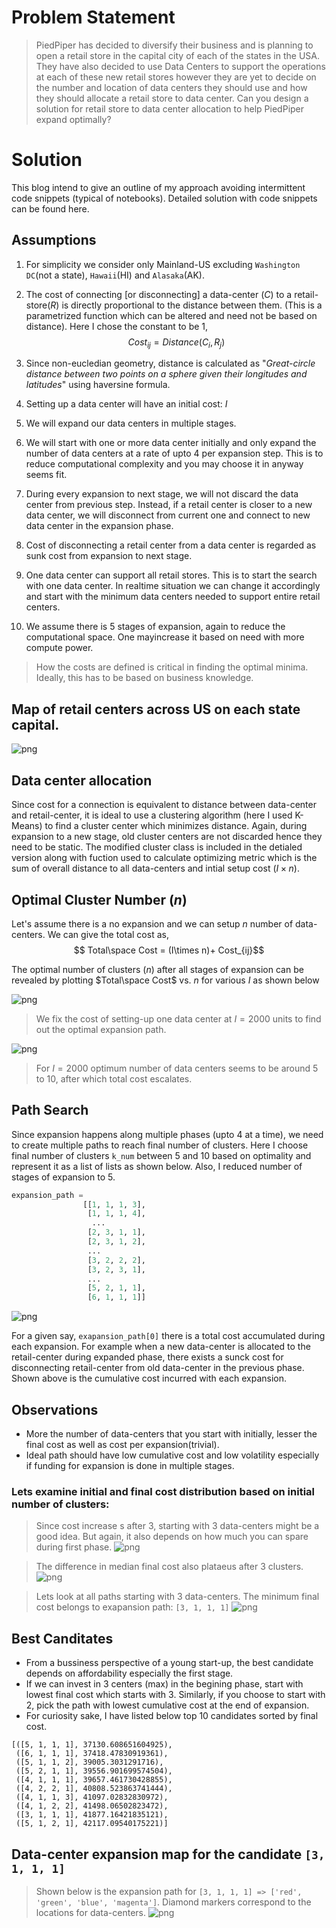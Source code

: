 
# Problem Statement

> PiedPiper has decided to diversify their business and is planning to open a retail store in the capital city of each of the states in the USA. They have also decided to use Data Centers to support the operations at each of these new retail stores however they are yet to decide on the number and location of data centers they should use and how they should allocate a retail store to data center. Can you design a solution for retail store to data center allocation to help PiedPiper expand optimally?


# Solution

This blog intend to give an outline of my approach avoiding intermittent code snippets (typical of notebooks). Detailed solution with code snippets can be found here.

## Assumptions


 1. For simplicity we consider only Mainland-US excluding `Washington DC`(not a state), `Hawaii`(HI) and `Alasaka`(AK).
 2. The cost of connecting [or disconnecting] a data-center $(C)$ to a retail-store$(R)$ is directly proportional to the distance between them. (This is a parametrized function which can be altered and need not be based on distance). Here I chose the constant to be 1,
$$Cost_{ij} = Distance(C_{i},R_{j})$$

 3. Since non-eucledian geometry, distance is calculated as "_Great-circle distance between two points on a sphere given their longitudes and latitudes_" using haversine formula.
 4. Setting up a data center will have an initial cost: $I$
 5. We will expand our data centers in multiple stages.
 6. We will start with one or more data center initially and only expand the number of data centers at a rate of upto 4 per expansion step. This is to reduce computational complexity and you may choose it in anyway seems fit.
 7. During every expansion to next stage, we will not discard the data center from previous step. Instead, if a retail center is closer to a new data center, we will disconnect from current one and connect to new data center in the expansion phase. 
 8. Cost of disconnecting a retail center from a data center is regarded as sunk cost from expansion to next stage.
 9.  One data center can support all retail stores. This is to start the search with one data center. In realtime situation we can change it accordingly and start with the minimum data centers needed to support entire retail centers.
 10.  We assume there is 5 stages of expansion, again to reduce the computational space. One mayincrease it based on need with more compute power.

>How the costs are defined is critical in finding the optimal minima. Ideally, this has to be based on business knowledge.


## Map of retail centers across US on each state capital.
![png](output_6_0.png)

## Data center allocation

Since cost for a connection is equivalent to distance between data-center and retail-center, it is ideal to use a clustering algorithm (here I used K-Means) to find a cluster center which minimizes distance. Again, during expansion to a new stage, old cluster centers are not discarded hence they need to be static. The modified cluster class is included in the detialed version along with fuction used to calculate optimizing metric which is the sum of overall distance to all data-centers and intial setup cost $(I\times n)$.

## Optimal Cluster Number $(n)$

Let's assume there is a no expansion and we can setup $n$ number of data-centers. We can give the total cost as,
$$ Total\space Cost  = (I\times n)+ Cost_{ij}$$

The optimal number of clusters  $(n)$ after all stages of expansion can be revealed by plotting $Total\space Cost$ vs. $n$ for various $I$ as shown below


![png](init_6_0.png)

> We fix the cost of setting-up one data center at $I=2000$ units to find out the optimal expansion path.

![png](init_8_0.png)

>For $I=2000$ optimum number of data centers seems to be around 5 to 10, after which total cost escalates.

## Path Search

Since expansion happens along multiple phases (upto 4 at a time), we need to create multiple paths to reach final number of clusters. Here I choose final number of clusters `k_num` between 5 and 10 based on optimality and represent it as a list of lists as shown below. Also, I reduced number of stages of expansion to 5.

```python
expansion_path = 
                [[1, 1, 1, 3],
                 [1, 1, 1, 4],
                  ...
                 [2, 3, 1, 1],
                 [2, 3, 1, 2],
                 ...
                 [3, 2, 2, 2],
                 [3, 2, 3, 1],
                 ...
                 [5, 2, 1, 1],
                 [6, 1, 1, 1]]
```

![png](output_10_0.png)

For a given say, `exapansion_path[0]` there is a total cost accumulated during each expansion. For example when a new data-center is allocated to the retail-center during expanded phase, there exists a sunck cost for disconnecting retail-center from old data-center in the previous phase. Shown above is the cumulative cost incurred with each expansion.


## Observations

 - More the number of data-centers that you start with initially, lesser the final cost as well as cost per expansion(trivial).
 - Ideal path should have low cumulative cost and low volatility especially if funding for expansion is done in multiple stages.

### Lets examine initial and final cost distribution based on initial number of clusters:

>Since cost increase s after 3, starting with 3 data-centers might be a good idea. But again, it also depends on how much you can spare during first phase.
![png](output_13_0.png)

>The difference in median final cost also plataeus after 3 clusters.
![png](output_14_0.png)

>Lets look at all paths starting with 3 data-centers. The minimum final cost belongs to exapansion path: `[3, 1, 1, 1]`
![png](output_16_0.png)

## Best Canditates

 - From a bussiness perspective of a young start-up, the best candidate depends on affordability especially the first stage.
 - If we can invest in 3 centers (max) in the begining phase, start with lowest final cost which starts with 3. Similarly, if you choose to start with 2, pick the path with lowest cumulative cost at the end of expansion.
 - For curiosity sake, I have listed below top 10 candidates sorted by final cost.

```
[([5, 1, 1, 1], 37130.608651604925),
 ([6, 1, 1, 1], 37418.47830919361),
 ([5, 1, 1, 2], 39005.3031291716),
 ([5, 2, 1, 1], 39556.901699574504),
 ([4, 1, 1, 1], 39657.461730428855),
 ([4, 2, 2, 1], 40808.523863741444),
 ([4, 1, 1, 3], 41097.02832830972),
 ([4, 1, 2, 2], 41498.06502823472),
 ([3, 1, 1, 1], 41877.16421835121),
 ([5, 1, 2, 1], 42117.09540175221)]
```

## Data-center expansion map for the candidate `[3, 1, 1, 1]`

>Shown below is the expansion path for `[3, 1, 1, 1] => ['red', 'green', 'blue', 'magenta']`. Diamond markers correspond to the locations for data-centers.
![png](output_23_0.png)
